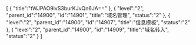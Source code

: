[
	{
		"title":"tWJPAO9lvS3burKJvQn6JA=="
	},
	{
		"level":"2",
		"parent_id":"14900",
		"id":"14901",
		"title":"域名管理",
		"status":"2"
	},
	{
		"level":"2",
		"parent_id":"14900",
		"id":"14907",
		"title":"信息模板",
		"status":"2"
	},
	{
		"level":"2",
		"parent_id":"14900",
		"id":"14909",
		"title":"域名转入",
		"status":"2"
	}
]